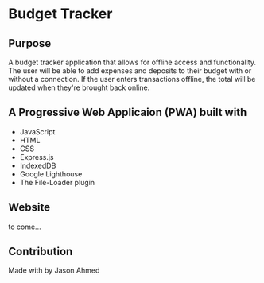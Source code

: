 # Budget Tracker

## Purpose
A budget tracker application that allows for offline access and functionality. The user will be able to add expenses and deposits to their budget with or without a connection. If the user enters transactions offline, the total will be updated when they're brought back online.

## A Progressive Web Applicaion (PWA) built with
* JavaScript
* HTML
* CSS
* Express.js
* IndexedDB
* Google Lighthouse
* The File-Loader plugin

## Website
to come...

## Contribution
Made with by Jason Ahmed
